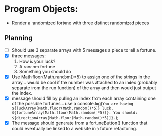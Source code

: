 # Program Objects: 
- Render a randomized fortune with three distinct randomized pieces 

## Planning 

- [ ] Should use 3 separate arrays with 5 messages a piece to tell a fortune. 
- [x] three messages:
  1. How is your luck? 
  2. A random fortune
  3. Something you should do
- [x] Use Math.floor(Math.random()*5) to assign one of the strings in the array... would be cool if the number was attached to an index (probably separate from the run function) of the array and then would just output the index.
- [x] message should fill by pulling an index from each array containing one of the possible fortunes... use a console.log(`You are having ${luckArray[Math.floor(Math.random()*5)} luck. ${fortuneArray[Math.floor(Math.random()*5)]}. You should: ${directionArray[Math.floor(Math.random()*5)]}.`); 
- [x] The message should generate from a fortuneButton() function that could eventually be linked to a website in a future refactoring. 